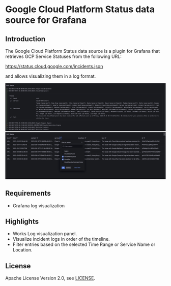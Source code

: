 # Google Cloud Platform Status data source for Grafana

## Introduction

The Google Cloud Platform Status data source is a plugin for Grafana that retrieves GCP Service Statuses from the following URL:

https://status.cloud.google.com/incidents.json

and allows visualizing them in a log format.

![Screenshot1](https://github.com/arabian9ts/arabian9ts-gcpstatus-datasource/raw/main/src/img/screenshot1.jpg)
![Screenshot2](https://github.com/arabian9ts/arabian9ts-gcpstatus-datasource/raw/main/src/img/screenshot2.jpg)


## Requirements

- Grafana log visualization


## Highlights

- Works Log visualization panel.
- Visualize incident logs in order of the timeline.
- Filter entries based on the selected Time Range or Service Name or Location.


## License

Apache License Version 2.0, see [LICENSE](https://github.com/arabian9ts/arabian9ts-gcpstatus-datasource/blob/main/LICENSE).
